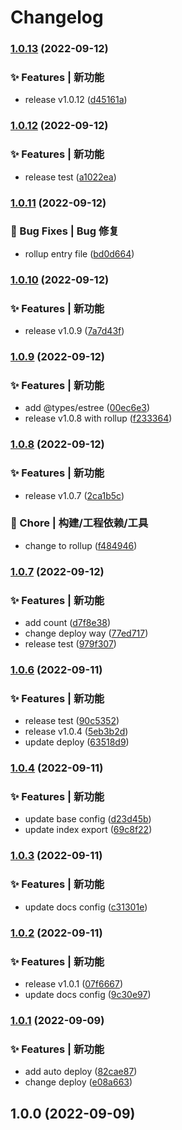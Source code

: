 # Changelog
### [1.0.13](https://github.com/yohuohuohuo/dmm-lib/compare/v1.0.12...v1.0.13) (2022-09-12)


### ✨ Features | 新功能

* release v1.0.12 ([d45161a](https://github.com/yohuohuohuo/dmm-lib/commit/d45161abd83c2d64a181f55d6e1910dfb06ad981))

### [1.0.12](https://github.com/yohuohuohuo/dmm-lib/compare/v1.0.11...v1.0.12) (2022-09-12)


### ✨ Features | 新功能

* release test ([a1022ea](https://github.com/yohuohuohuo/dmm-lib/commit/a1022ea0874a3efd2cd2913d3a4ac925df1027b8))

### [1.0.11](https://github.com/yohuohuohuo/dmm-lib/compare/v1.0.10...v1.0.11) (2022-09-12)


### 🐛 Bug Fixes | Bug 修复

* rollup entry file ([bd0d664](https://github.com/yohuohuohuo/dmm-lib/commit/bd0d664a395c8c44eeb8e0116ebdfbc3d65d7549))

### [1.0.10](https://github.com/yohuohuohuo/dmm-lib/compare/v1.0.9...v1.0.10) (2022-09-12)


### ✨ Features | 新功能

* release v1.0.9 ([7a7d43f](https://github.com/yohuohuohuo/dmm-lib/commit/7a7d43fe4b42b2c6f30115c53e00fcc355d8950e))

### [1.0.9](https://github.com/yohuohuohuo/dmm-lib/compare/v1.0.8...v1.0.9) (2022-09-12)


### ✨ Features | 新功能

* add @types/estree ([00ec6e3](https://github.com/yohuohuohuo/dmm-lib/commit/00ec6e38a2421335ba406fd637d95ca780968c4e))
* release v1.0.8 with rollup ([f233364](https://github.com/yohuohuohuo/dmm-lib/commit/f23336472e22c1b8677ba31a546cef9d5bd3aa9d))

### [1.0.8](https://github.com/yohuohuohuo/dmm-lib/compare/v1.0.7...v1.0.8) (2022-09-12)


### ✨ Features | 新功能

* release v1.0.7 ([2ca1b5c](https://github.com/yohuohuohuo/dmm-lib/commit/2ca1b5cf846fb65e06b227b7b86825bdeb08b90d))


### 🚀 Chore | 构建/工程依赖/工具

* change to rollup ([f484946](https://github.com/yohuohuohuo/dmm-lib/commit/f4849464e6e6e8af63681de8bdff4fd366e3e564))

### [1.0.7](https://github.com/yohuohuohuo/dmm-lib/compare/v1.0.6...v1.0.7) (2022-09-12)


### ✨ Features | 新功能

* add count ([d7f8e38](https://github.com/yohuohuohuo/dmm-lib/commit/d7f8e38a177a9686538e8a3c9ea4dc64a00d8d63))
* change deploy way ([77ed717](https://github.com/yohuohuohuo/dmm-lib/commit/77ed71724c8fdcc634b742b33240d8389120717b))
* release test ([979f307](https://github.com/yohuohuohuo/dmm-lib/commit/979f307a9a1ff5cc5a030b7b244662c8b72a9af1))

### [1.0.6](https://github.com/yohuohuohuo/dmm-lib/compare/v1.0.4...v1.0.6) (2022-09-11)


### ✨ Features | 新功能

* release test ([90c5352](https://github.com/yohuohuohuo/dmm-lib/commit/90c53525c067c2952c2b298c403e9d05eda88f4e))
* release v1.0.4 ([5eb3b2d](https://github.com/yohuohuohuo/dmm-lib/commit/5eb3b2d4166e39a616da381a80a6035c6a242be2))
* update deploy ([63518d9](https://github.com/yohuohuohuo/dmm-lib/commit/63518d9aa53cba30d39c84da27984daa18016534))

### [1.0.4](https://github.com/yohuohuohuo/dmm-lib/compare/v1.0.3...v1.0.4) (2022-09-11)


### ✨ Features | 新功能

* update base config ([d23d45b](https://github.com/yohuohuohuo/dmm-lib/commit/d23d45bf971e22aef6cef5badcb0b9f6dfb3903e))
* update index export ([69c8f22](https://github.com/yohuohuohuo/dmm-lib/commit/69c8f224c3c486df4a93bb7f965f31dbc1a9a473))

### [1.0.3](https://github.com/yohuohuohuo/dmm-lib/compare/v1.0.2...v1.0.3) (2022-09-11)


### ✨ Features | 新功能

* update docs config ([c31301e](https://github.com/yohuohuohuo/dmm-lib/commit/c31301eb8ba616655e9264ccf150a2322c13751d))

### [1.0.2](https://github.com/yohuohuohuo/dmm-lib/compare/v1.0.1...v1.0.2) (2022-09-11)


### ✨ Features | 新功能

* release v1.0.1 ([07f6667](https://github.com/yohuohuohuo/dmm-lib/commit/07f6667bd8b24cd9522a6c2c38e29b4b678ff2a8))
* update docs config ([9c30e97](https://github.com/yohuohuohuo/dmm-lib/commit/9c30e970e42fae3877a462ba68e02c4845d841f3))

### [1.0.1](https://github.com/yohuohuohuo/dmm-lib/compare/v1.0.0...v1.0.1) (2022-09-09)


### ✨ Features | 新功能

* add auto deploy ([82cae87](https://github.com/yohuohuohuo/dmm-lib/commit/82cae87c44296229793a6d14e0867ed6d2488c1d))
* change deploy ([e08a663](https://github.com/yohuohuohuo/dmm-lib/commit/e08a663a4a57e28bdd3cd39f81085f542ad0c5f7))

## 1.0.0 (2022-09-09)

